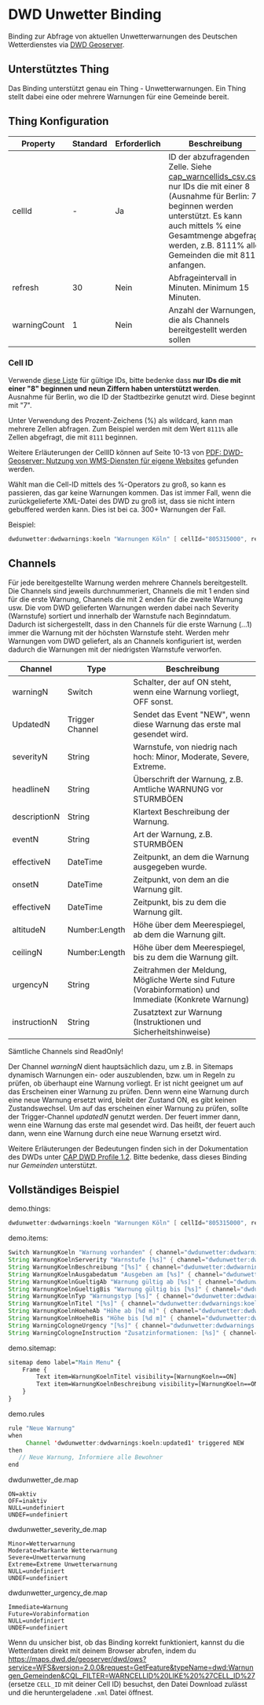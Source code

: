 # DWD Unwetter Binding

Binding zur Abfrage von aktuellen Unwetterwarnungen des Deutschen Wetterdienstes via [DWD Geoserver](https://maps.dwd.de/geoserver/web/).

## Unterstütztes Thing

Das Binding unterstützt genau ein Thing - Unwetterwarnungen.
Ein Thing stellt dabei eine oder mehrere Warnungen für eine Gemeinde bereit.

## Thing Konfiguration

| Property     | Standard | Erforderlich | Beschreibung                                                                                                                                                                                                                                                                                                                                                      |
|--------------|----------|--------------|-------------------------------------------------------------------------------------------------------------------------------------------------------------------------------------------------------------------------------------------------------------------------------------------------------------------------------------------------------------------|
| cellId       | -        | Ja           | ID der abzufragenden Zelle. Siehe [cap_warncellids_csv.csv](https://www.dwd.de/DE/leistungen/opendata/help/warnungen/cap_warncellids_csv.csv "cap_warncellids_csv.csv"), nur IDs die mit einer 8 (Ausnahme für Berlin: 7) beginnen werden unterstützt. Es kann auch mittels % eine Gesamtmenge abgefragt werden, z.B. 8111% alle Gemeinden die mit 8111 anfangen. |
| refresh      | 30       | Nein         | Abfrageintervall in Minuten. Minimum 15 Minuten.                                                                                                                                                                                                                                                                                                                  |
| warningCount | 1        | Nein         | Anzahl der Warnungen, die als Channels bereitgestellt werden sollen                                                                                                                                                                                                                                                                                               |

### Cell ID
<!-- See page 10-13 (in German) of https://www.dwd.de/DE/wetter/warnungen_aktuell/objekt_einbindung/einbindung_karten_geodienste.pdf?__blob=publicationFile&v=14 for Cell ID documentation. -->
Verwende [diese Liste](https://www.dwd.de/DE/leistungen/opendata/help/warnungen/cap_warncellids_csv.csv) für gültige IDs, bitte bedenke dass **nur IDs die mit einer "8" beginnen und neun Ziffern haben unterstützt werden**.
Ausnahme für Berlin, wo die ID der Stadtbezirke genutzt wird. Diese beginnt mit "7".

Unter Verwendung des Prozent-Zeichens (%) als wildcard, kann man mehrere Zellen abfragen.
Zum Beispiel werden mit dem Wert `8111%` alle Zellen abgefragt, die mit `8111` beginnen.

Weitere Erläuterungen der CellID können auf Seite 10-13 von [PDF: DWD-Geoserver: Nutzung von WMS-Diensten für eigene Websites](https://www.dwd.de/DE/wetter/warnungen_aktuell/objekt_einbindung/einbindung_karten_geodienste.pdf?__blob=publicationFile&v=14) gefunden werden.

Wählt man die Cell-ID mittels des %-Operators zu groß, so kann es passieren, das gar keine Warnungen kommen.
Das ist immer Fall, wenn die zurückgelieferte XML-Datei des DWD zu groß ist, dass sie nicht intern gebuffered werden kann.
Dies ist bei ca. 300+ Warnungen der Fall.

Beispiel:

```java
dwdunwetter:dwdwarnings:koeln "Warnungen Köln" [ cellId="805315000", refresh=15, warningCount=1 ]
```

## Channels

Für jede bereitgestellte Warnung werden mehrere Channels bereitgestellt.
Die Channels sind jeweils durchnummeriert, Channels die mit 1 enden sind für die erste Warnung, Channels die mit 2 enden für die zweite Warnung usw.
Die vom DWD gelieferten Warnungen werden dabei nach Severity (Warnstufe) sortiert und innerhalb der Warnstufe nach Beginndatum.
Dadurch ist sichergestellt, dass in den Channels für die erste Warnung (...1) immer die Warnung mit der höchsten Warnstufe steht.
Werden mehr Warnungen vom DWD geliefert, als an Channels konfiguriert ist, werden dadurch die Warnungen mit der niedrigsten Warnstufe verworfen.

| Channel      | Type            | Beschreibung                                                                                           |
|--------------|-----------------|--------------------------------------------------------------------------------------------------------|
| warningN     | Switch          | Schalter, der auf ON steht, wenn eine Warnung vorliegt, OFF sonst.                                     |
| UpdatedN     | Trigger Channel | Sendet das Event "NEW", wenn diese Warnung das erste mal gesendet wird.                                |
| severityN    | String          | Warnstufe, von niedrig nach hoch: Minor, Moderate, Severe, Extreme.                                    |
| headlineN    | String          | Überschrift der Warnung, z.B. Amtliche WARNUNG vor STURMBÖEN                                           |
| descriptionN | String          | Klartext Beschreibung der Warnung.                                                                     |
| eventN       | String          | Art der Warnung, z.B. STURMBÖEN                                                                        |
| effectiveN   | DateTime        | Zeitpunkt, an dem die Warnung ausgegeben wurde.                                                        |
| onsetN       | DateTime        | Zeitpunkt, von dem an die Warnung gilt.                                                                |
| effectiveN   | DateTime        | Zeitpunkt, bis zu dem die Warnung gilt.                                                                |
| altitudeN    | Number:Length   | Höhe über dem Meerespiegel, ab dem die Warnung gilt.                                                   |
| ceilingN     | Number:Length   | Höhe über dem Meerespiegel, bis zu dem die Warnung gilt.                                               |
| urgencyN     | String          | Zeitrahmen der Meldung, Mögliche Werte sind Future (Vorabinformation) und Immediate (Konkrete Warnung) |
| instructionN | String          | Zusatztext zur Warnung (Instruktionen und Sicherheitshinweise)                                         |

Sämtliche Channels sind ReadOnly!  

Der Channel _warningN_ dient hauptsächlich dazu, um z.B. in Sitemaps dynamisch Warnungen ein- oder auszublenden, bzw. um in Regeln zu prüfen, ob überhaupt eine Warnung vorliegt.
Er ist nicht geeignet um auf das Erscheinen einer Warnung zu prüfen.
Denn wenn eine Warnung durch eine neue Warnung ersetzt wird, bleibt der Zustand ON, es gibt keinen Zustandswechsel.
Um auf das erscheinen einer Warnung zu prüfen, sollte der Trigger-Channel _updatedN_ genutzt werden.
Der feuert immer dann, wenn eine Warnung das erste mal gesendet wird.
Das heißt, der feuert auch dann, wenn eine Warnung durch eine neue Warnung ersetzt wird.

Weitere Erläuterungen der Bedeutungen finden sich in der Dokumentation des DWDs unter [CAP DWD Profile 1.2](https://www.dwd.de/DE/leistungen/opendata/help/warnungen/cap_dwd_profile_de_pdf.pdf?__blob=publicationFile&v=7).
Bitte bedenke, dass dieses Binding nur _Gemeinden_ unterstützt.

## Vollständiges Beispiel

demo.things:

```java
dwdunwetter:dwdwarnings:koeln "Warnungen Köln" [ cellId="805315000", refresh=15, warningCount=1 ]
```

demo.items:

```java
Switch WarnungKoeln "Warnung vorhanden" { channel="dwdunwetter:dwdwarnings:koeln:warning1" }
String WarnungKoelnServerity "Warnstufe [%s]" { channel="dwdunwetter:dwdwarnings:koeln:severity1" }
String WarnungKoelnBeschreibung "[%s]" { channel="dwdunwetter:dwdwarnings:koeln:description1" }
String WarnungKoelnAusgabedatum "Ausgeben am [%s]" { channel="dwdunwetter:dwdwarnings:koeln:effective1" }
String WarnungKoelnGueltigAb "Warnung gültig ab [%s]" { channel="dwdunwetter:dwdwarnings:koeln:onset1" }
String WarnungKoelnGueltigBis "Warnung gültig bis [%s]" { channel="dwdunwetter:dwdwarnings:koeln:expires1" }
String WarnungKoelnTyp "Warnungstyp [%s]" { channel="dwdunwetter:dwdwarnings:koeln:event1" }
String WarnungKoelnTitel "[%s]" { channel="dwdunwetter:dwdwarnings:koeln:headline1" }
String WarnungKoelnHoeheAb "Höhe ab [%d m]" { channel="dwdunwetter:dwdwarnings:koeln:altitude1" }
String WarnungKoelnHoeheBis "Höhe bis [%d m]" { channel="dwdunwetter:dwdwarnings:koeln:ceiling1" }
String WarningCologneUrgency "[%s]" { channel="dwdunwetter:dwdwarnings:cologne:urgency1" }
String WarningCologneInstruction "Zusatzinformationen: [%s]" { channel="dwdunwetter:dwdwarnings:cologne:instruction1" }
```

demo.sitemap:

```perl
sitemap demo label="Main Menu" {
    Frame {
        Text item=WarnungKoelnTitel visibility=[WarnungKoeln==ON]
        Text item=WarnungKoelnBeschreibung visibility=[WarnungKoeln==ON]
    }
}
```

demo.rules

```java
rule "Neue Warnung"
when
     Channel 'dwdunwetter:dwdwarnings:koeln:updated1' triggered NEW
then
   // Neue Warnung, Informiere alle Bewohner
end 

```

dwdunwetter_de.map

```text
ON=aktiv
OFF=inaktiv
NULL=undefiniert
UNDEF=undefiniert
```

dwdunwetter_severity_de.map

```text
Minor=Wetterwarnung
Moderate=Markante Wetterwarnung
Severe=Unwetterwarnung
Extreme=Extreme Unwetterwarnung
NULL=undefiniert
UNDEF=undefiniert
```

dwdunwetter_urgency_de.map

```text
Immediate=Warnung
Future=Vorabinformation
NULL=undefiniert
UNDEF=undefiniert
```

Wenn du unsicher bist, ob das Binding korrekt funktioniert, kannst du die Wetterdaten direkt mit deinem Browser abrufen, indem du <https://maps.dwd.de/geoserver/dwd/ows?service=WFS&version=2.0.0&request=GetFeature&typeName=dwd:Warnungen_Gemeinden&CQL_FILTER=WARNCELLID%20LIKE%20%27CELL_ID%27> (ersetze `CELL_ID` mit deiner Cell ID) besuchst, den Datei Download zulässt und die heruntergeladene `.xml` Datei öffnest.
